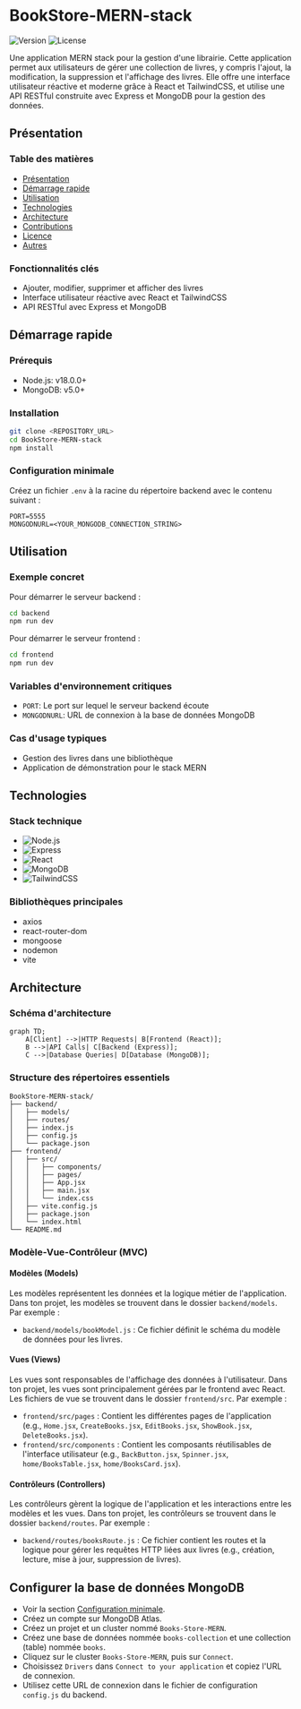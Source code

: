 # BookStore-MERN-stack

![Version](https://img.shields.io/badge/version-1.0.0-blue)
![License](https://img.shields.io/badge/license-MIT-green)

Une application MERN stack pour la gestion d'une librairie. Cette application permet aux utilisateurs de gérer une collection de livres, y compris l'ajout, la modification, la suppression et l'affichage des livres. Elle offre une interface utilisateur réactive et moderne grâce à React et TailwindCSS, et utilise une API RESTful construite avec Express et MongoDB pour la gestion des données.

## Présentation

### Table des matières
- [Présentation](#présentation)
- [Démarrage rapide](#démarrage-rapide)
- [Utilisation](#utilisation)
- [Technologies](#technologies)
- [Architecture](#architecture)
- [Contributions](#contributions)
- [Licence](#licence)
- [Autres](#autres)

### Fonctionnalités clés
- Ajouter, modifier, supprimer et afficher des livres
- Interface utilisateur réactive avec React et TailwindCSS
- API RESTful avec Express et MongoDB

## Démarrage rapide

### Prérequis
- Node.js: v18.0.0+
- MongoDB: v5.0+

### Installation
```bash
git clone <REPOSITORY_URL>
cd BookStore-MERN-stack
npm install
```

### Configuration minimale
Créez un fichier `.env` à la racine du répertoire backend avec le contenu suivant :
```env
PORT=5555
MONGODNURL=<YOUR_MONGODB_CONNECTION_STRING>
```

## Utilisation

### Exemple concret
Pour démarrer le serveur backend :
```bash
cd backend
npm run dev
```

Pour démarrer le serveur frontend :
```bash
cd frontend
npm run dev
```

### Variables d'environnement critiques
- `PORT`: Le port sur lequel le serveur backend écoute
- `MONGODNURL`: URL de connexion à la base de données MongoDB

### Cas d'usage typiques
- Gestion des livres dans une bibliothèque
- Application de démonstration pour le stack MERN

## Technologies

### Stack technique
- ![Node.js](https://img.shields.io/badge/Node.js-18.0.0+-brightgreen)
- ![Express](https://img.shields.io/badge/Express-4.21.2-blue)
- ![React](https://img.shields.io/badge/React-18.3.1-blue)
- ![MongoDB](https://img.shields.io/badge/MongoDB-5.0+-brightgreen)
- ![TailwindCSS](https://img.shields.io/badge/TailwindCSS-4.0.1-blue)

### Bibliothèques principales
- axios
- react-router-dom
- mongoose
- nodemon
- vite

## Architecture

### Schéma d'architecture
```mermaid
graph TD;
    A[Client] -->|HTTP Requests| B[Frontend (React)];
    B -->|API Calls| C[Backend (Express)];
    C -->|Database Queries| D[Database (MongoDB)];
```

### Structure des répertoires essentiels
```
BookStore-MERN-stack/
├── backend/
│   ├── models/
│   ├── routes/
│   ├── index.js
│   ├── config.js
│   └── package.json
├── frontend/
│   ├── src/
│   │   ├── components/
│   │   ├── pages/
│   │   ├── App.jsx
│   │   ├── main.jsx
│   │   └── index.css
│   ├── vite.config.js
│   ├── package.json
│   └── index.html
└── README.md
```

### Modèle-Vue-Contrôleur (MVC)

#### Modèles (Models)
Les modèles représentent les données et la logique métier de l'application. Dans ton projet, les modèles se trouvent dans le dossier `backend/models`. Par exemple :
- `backend/models/bookModel.js` : Ce fichier définit le schéma du modèle de données pour les livres.

#### Vues (Views)
Les vues sont responsables de l'affichage des données à l'utilisateur. Dans ton projet, les vues sont principalement gérées par le frontend avec React. Les fichiers de vue se trouvent dans le dossier `frontend/src`. Par exemple :
- `frontend/src/pages` : Contient les différentes pages de l'application (e.g., `Home.jsx`, `CreateBooks.jsx`, `EditBooks.jsx`, `ShowBook.jsx`, `DeleteBooks.jsx`).
- `frontend/src/components` : Contient les composants réutilisables de l'interface utilisateur (e.g., `BackButton.jsx`, `Spinner.jsx`, `home/BooksTable.jsx`, `home/BooksCard.jsx`).

#### Contrôleurs (Controllers)
Les contrôleurs gèrent la logique de l'application et les interactions entre les modèles et les vues. Dans ton projet, les contrôleurs se trouvent dans le dossier `backend/routes`. Par exemple :
- `backend/routes/booksRoute.js` : Ce fichier contient les routes et la logique pour gérer les requêtes HTTP liées aux livres (e.g., création, lecture, mise à jour, suppression de livres).

## Configurer la base de données MongoDB
- Voir la section [Configuration minimale](#configuration-minimale).
- Créez un compte sur MongoDB Atlas.
- Créez un projet et un cluster nommé `Books-Store-MERN`.
- Créez une base de données nommée `books-collection` et une collection (table) nommée `books`.
- Cliquez sur le cluster `Books-Store-MERN`, puis sur `Connect`.
- Choisissez `Drivers` dans `Connect to your application` et copiez l'URL de connexion.
- Utilisez cette URL de connexion dans le fichier de configuration `config.js` du backend.
